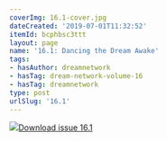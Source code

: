 ```yaml
---
coverImg: 16.1-cover.jpg
dateCreated: '2019-07-01T11:32:52'
itemId: bcphbsc3ttt
layout: page
name: '16.1: Dancing the Dream Awake'
tags:
- hasAuthor: dreamnetwork
- hasTag: dream-network-volume-16
- hasTag: dreamnetwork
type: post
urlSlug: '16.1'
---
```

<img class="card-journal-img" src="../images/16.1-rect.jpg"/><a href="../files/pdfs/Volume_16/16.1-Dream-Network-Vol-16-No-1.pdf" download="">Download issue 16.1</a>